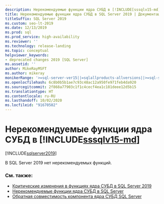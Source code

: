```yaml
---
description: Нерекомендуемые функции ядра СУБД в [!INCLUDE[sssqlv15-md](../includes/sssqlv15-md.md)]
title: Нерекомендуемые функции ядра СУБД в SQL Server 2019 | Документация Майкрософт
titleSuffix: SQL Server 2019
ms.custom: seo-lt-2019
ms.date: 12/13/2019
ms.prod: sql
ms.prod_service: high-availability
ms.reviewer: ''
ms.technology: release-landing
ms.topic: conceptual
helpviewer_keywords:
- deprecated changes 2019 [SQL Server]
ms.assetid: ''
author: MikeRayMSFT
ms.author: mikeray
monikerRange: '>=sql-server-ver15||=sqlallproducts-allversions||>=sql-server-linux-ver15'
ms.openlocfilehash: 6c8b0b5b1ae7c93c48ac12a950fe971feb4da920
ms.sourcegitcommit: 2f868a77903c1f1c4cecf4ea1c181deee12d5b15
ms.translationtype: HT
ms.contentlocale: ru-RU
ms.lasthandoff: 10/02/2020
ms.locfileid: "91670502"
---
```

# <a name="deprecated-database-engine-features-in-sssqlv15-md"></a>Нерекомендуемые функции ядра СУБД в [!INCLUDE[sssqlv15-md](../includes/sssqlv15-md.md)]

[!INCLUDE[sqlserver2019](../includes/applies-to-version/sqlserver2019.md)]

В SQL Server 2019 нет нерекомендуемых функций.

### <a name="see-also"></a>См. также:

- [Критические изменения в функциях ядра СУБД в SQL Server 2019](../database-engine/breaking-changes-to-database-engine-features-in-sql-server-version-15.md)
- [Нерекомендуемые функции ядра СУБД в SQL Server](../database-engine/discontinued-database-engine-functionality-in-sql-server.md)
- [Обратная совместимость компонента ядра СУБД SQL Server](./discontinued-database-engine-functionality-in-sql-server.md)